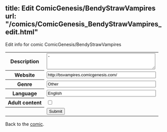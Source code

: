 title: Edit ComicGenesis/BendyStrawVampires
url: "/comics/ComicGenesis_BendyStrawVampires_edit.html"
---
Edit info for comic ComicGenesis/BendyStrawVampires

<form name="comic" action="http://gaepostmail.appspot.com/comic/" method="post">
<table class="comicinfo">
<tr>
<th>Description</th><td><textarea name="description" cols="40" rows="3">-</textarea></td>
</tr>
<tr>
<th>Website</th><td><input type="text" name="url" value="http://bsvampires.comicgenesis.com/" size="40"/></td>
</tr>
<tr>
<th>Genre</th><td><input type="text" name="genre" value="Other" size="40"/></td>
</tr>
<tr>
<th>Language</th><td><input type="text" name="language" value="English" size="40"/></td>
</tr>
<tr>
<th>Adult content</th><td><input type="checkbox" name="adult" value="adult" /></td>
</tr>
<tr>
<th></th><td>
<input type="hidden" name="comic" value="ComicGenesis_BendyStrawVampires" />
<input type="submit" name="submit" value="Submit" />
</td>
</tr>
</table>
</form>

Back to the [comic](ComicGenesis_BendyStrawVampires.html).
